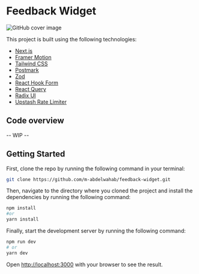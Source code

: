 # Feedback Widget


![GitHub cover image](https://user-images.githubusercontent.com/27310414/197848724-a8aeba41-8e90-45da-a405-f1ddfbdc21b5.png)


This project is built using the following technologies:
- [Next.js](https://nextjs.org/)
- [Framer Motion](https://www.framer.com/motion/)
- [Tailwind CSS](https://tailwindcss.com/)
- [Postmark](https://postmarkapp.com/)
- [Zod](https://github.com/colinhacks/zod)
- [React Hook Form](https://react-hook-form.com/)
- [React Query](https://react-query.tanstack.com/)
- [Radix UI](https://www.radix-ui.com/)
- [Upstash Rate Limiter](https://github.com/upstash/ratelimit)


## Code overview

-- WIP --

## Getting Started

First, clone the repo by running the following command in your terminal:

```bash
git clone https://github.com/m-abdelwahab/feedback-widget.git
```

Then, navigate to the directory where you cloned the project and install the dependencies by running the following command:

```bash
npm install
#or
yarn install
```

Finally, start the development server by running the following command:

```bash
npm run dev
# or
yarn dev
```

Open [http://localhost:3000](http://localhost:3000) with your browser to see the result.
